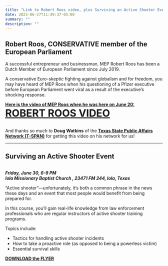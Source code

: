```yaml
---
title: "Link to Robert Roos video, plus Surviving an Active Shooter Event"
date: 2023-06-27T11:49:37-05:00
summary: ""
description: ""
---
```


## Robert Roos, CONSERVATIVE member of the European Parliament

A successful entrepreneur and businessman, MEP Robert Roos has been a Dutch Member of European Parliament since July 2019.  

A conservative Euro-skeptic fighting against globalism and for freedom, you may have heard of MEP Roos when his questioning of a Pfizer executive before European Parliament went viral as a result of the executive’s shocking response.  

**[Here is the video of MEP Roos when he was here on June 20:](https://tspantx.com/robert-roos-mep-texas-visit-2023/)** <span class="hilite" style="font-size: 32px;font-weight: bold;">[ROBERT ROOS VIDEO](https://tspantx.com/robert-roos-mep-texas-visit-2023/)</span>  

<div class="align-right" style="width:40%;">
<a href="https://tspantx.com/"><img src="/img/tspan-1.png" alt=""></a>  
</div>

And thanks so much to **Doug Watkins** of the **[Texas State Public Affairs Network (T-SPAN)](https://tspantx.com/)** for getting this video on his network for us!  

---

## Surviving an Active Shooter Event

<div class="align-right" style="width:40%;">
<a href="/pdf/Iola-Missionary-Baptist-Church-Flyer-06-30-2023.pdf"><img src="/img/surviving-active-shooter-event.png" alt=""></a>  
</div>

**_Friday, June 30, 6-9 PM_**  
**_<strong><span class="hilite">Iola Missionary Baptist Church
</span></strong>, 23471 FM 244, Iola, Texas_**  

“Active shooter”—unfortunately, it’s both a common phrase in the news these days and an event that most people would benefit from being prepared for.  

In this course, you’ll gain real-life knowledge from law enforcement professionals who are regular instructors of active shooter training programs.  

Topics include:  

- Tactics for handling active shooter incidents
- How to take a proactive role (as opposed to being a powerless victim)
- Essential survival skills

**<a href="/pdf/Iola-Missionary-Baptist-Church-Flyer-06-30-2023.pdf">DOWNLOAD the FLYER</a>**  


